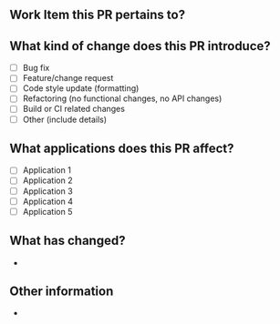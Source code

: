 ## Work Item this PR pertains to?
> 

## What kind of change does this PR introduce?

- [ ] Bug fix
- [ ] Feature/change request
- [ ] Code style update (formatting)
- [ ] Refactoring (no functional changes, no API changes)
- [ ] Build or CI related changes
- [ ] Other (include details)

## What applications does this PR affect?

- [ ] Application 1
- [ ] Application 2
- [ ] Application 3
- [ ] Application 4
- [ ] Application 5

## What has changed?
- 


## Other information
- 
